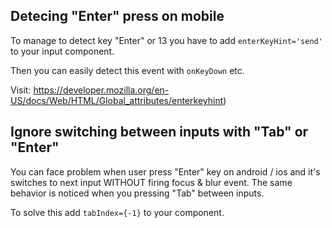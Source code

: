 ## Detecing "Enter" press on mobile
To manage to detect key "Enter" or 13 you have to add ```enterKeyHint='send'``` to your input component.

Then you can easily detect this event with ```onKeyDown``` etc.


Visit: https://developer.mozilla.org/en-US/docs/Web/HTML/Global_attributes/enterkeyhint)

## Ignore switching between inputs with "Tab" or "Enter"
You can face problem when user press "Enter" key on android / ios and it's switches to next input WITHOUT firing focus & blur event. The same behavior is noticed when you pressing "Tab" between inputs.

To solve this add ```tabIndex={-1}``` to your component.

